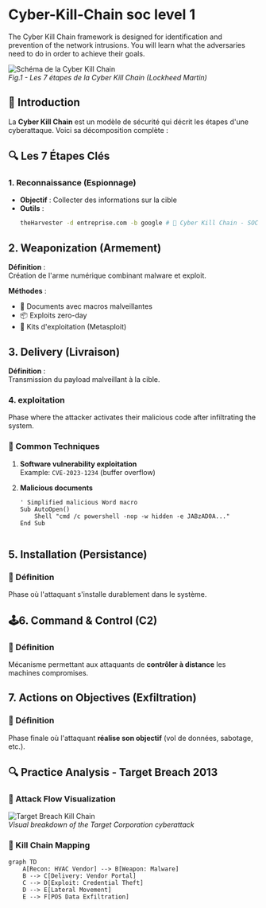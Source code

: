 # Cyber-Kill-Chain soc level 1 
The Cyber Kill Chain framework is designed for identification and prevention of the network intrusions. You will learn what the adversaries need to do in order to achieve their goals.
<!-- SCREENSHOT 1 - HEADER -->
![Schéma de la Cyber Kill Chain](images/cyberkillchain.png)  
*Fig.1 - Les 7 étapes de la Cyber Kill Chain (Lockheed Martin)*

## 📌 Introduction
La **Cyber Kill Chain** est un modèle de sécurité qui décrit les étapes d'une cyberattaque. Voici sa décomposition complète :

## 🔍 Les 7 Étapes Clés

### 1. Reconnaissance (Espionnage)
- **Objectif** : Collecter des informations sur la cible
- **Outils** : 
  ```bash
  theHarvester -d entreprise.com -b google # 🔗 Cyber Kill Chain - SOC Level 1 Path

## 2. Weaponization (Armement)
**Définition** :  
Création de l'arme numérique combinant malware et exploit.

**Méthodes** :
- 💾 Documents avec macros malveillantes
- 📦 Exploits zero-day
- 🧩 Kits d'exploitation (Metasploit)

## 3. Delivery (Livraison)
**Définition** :  
Transmission du payload malveillant à la cible.


### 4. exploitation
Phase where the attacker activates their malicious code after infiltrating the system.

### 🔧 Common Techniques  
1. **Software vulnerability exploitation**  
   Example: `CVE-2023-1234` (buffer overflow)

2. **Malicious documents**  
   ```vba
   ' Simplified malicious Word macro
   Sub AutoOpen()
       Shell "cmd /c powershell -nop -w hidden -e JABzAD0A..."
   End Sub

   
 ## 5. Installation (Persistance)

### 🎯 Définition
Phase où l'attaquant s'installe durablement dans le système.

## 🕹6. Command & Control (C2)

### 🔌 Définition
Mécanisme permettant aux attaquants de **contrôler à distance** les machines compromises.

## 7. Actions on Objectives (Exfiltration)

### 🎯 Définition
Phase finale où l'attaquant **réalise son objectif** (vol de données, sabotage, etc.).
## 🔍 Practice Analysis - Target Breach 2013

### 📸 Attack Flow Visualization
![Target Breach Kill Chain](task.jpeg)  
*Visual breakdown of the Target Corporation cyberattack*

### 🔗 Kill Chain Mapping
```mermaid
graph TD
    A[Recon: HVAC Vendor] --> B[Weapon: Malware]
    B --> C[Delivery: Vendor Portal]
    C --> D[Exploit: Credential Theft]
    D --> E[Lateral Movement]
    E --> F[POS Data Exfiltration]
